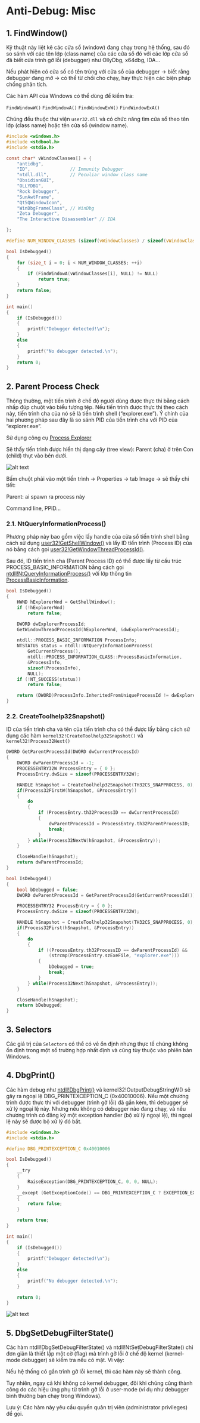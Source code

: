 # Anti-Debug: Misc

## 1. FindWindow()

Kỹ thuật này liệt kê các cửa sổ (window) đang chạy trong hệ thống, sau đó so sánh với các tên lớp (class name) của các cửa sổ đó với các lớp cửa sổ đã biết cửa trình gỡ lỗi (debugger) như OllyDbg, x64dbg, IDA...

Nếu phát hiện có cửa số có tên trùng với cửa sổ của debugger -> biết rằng debugger đang mở -> có thể từ chối cho chạy, hay thực hiện các biện pháp chống phân tích.

Các hàm API của Windows có thể dùng để kiểm tra:

```FindWindowW()```
```FindWindowA()```
```FindWindowExW()```
```FindWindowExA()```

Chúng đều thuộc thư viện ```user32.dll``` và có chức năng tìm cửa sổ theo tên lớp (class name) hoặc tên cửa sổ (window name).

```C
#include <windows.h>
#include <stdbool.h>
#include <stdio.h>

const char* vWindowClasses[] = {
    "antidbg",
    "ID",               // Immunity Debugger
    "ntdll.dll",        // Peculiar window class name
    "ObsidianGUI",
    "OLLYDBG",
    "Rock Debugger",
    "SunAwtFrame",
    "Qt5QWindowIcon",
    "WinDbgFrameClass", // WinDbg
    "Zeta Debugger",
    "The Interactive Disassembler" // IDA

};

#define NUM_WINDOW_CLASSES (sizeof(vWindowClasses) / sizeof(vWindowClasses[0]))

bool IsDebugged()
{
    for (size_t i = 0; i < NUM_WINDOW_CLASSES; ++i)
    {
        if (FindWindowA(vWindowClasses[i], NULL) != NULL)
            return true;
    }
    return false;
}

int main()
{
    if (IsDebugged())
    {
        printf("Debugger detected!\n");
    }
    else
    {
        printf("No debugger detected.\n");
    }
    return 0;
}

```
## 2. Parent Process Check

Thông thường, một tiến trình ở chế độ người dùng được thực thi bằng cách nhấp đúp chuột vào biểu tượng tệp. Nếu tiến trình được thực thi theo cách này, tiến trình cha của nó sẽ là tiến trình shell (“explorer.exe”). Ý chính của hai phương pháp sau đây là so sánh PID của tiến trình cha với PID của “explorer.exe”.

Sử dụng công cụ [Process Explorer](https://learn.microsoft.com/en-us/sysinternals/downloads/process-explorer)

Sẽ thấy tiến trình được hiển thị dạng cây (tree view):
Parent (cha) ở trên
Con (child) thụt vào bên dưới.

![alt text](./img/ParentProcessCheck.png)


Bấm chuột phải vào một tiến trình → Properties → tab Image → sẽ thấy chi tiết:

Parent: ai spawn ra process này

Command line, PPID...

### 2.1. NtQueryInformationProcess()

Phương pháp này bao gồm việc lấy handle của cửa sổ tiến trình shell bằng cách sử dụng [user32!GetShellWindow()](https://learn.microsoft.com/en-us/windows/win32/api/winuser/nf-winuser-getshellwindow) và lấy ID tiến trình (Process ID) của nó bằng cách gọi [user32!GetWindowThreadProcessId()](https://learn.microsoft.com/en-us/windows/win32/api/winuser/nf-winuser-getwindowthreadprocessid).

Sau đó, ID tiến trình cha (Parent Process ID) có thể được lấy từ cấu trúc PROCESS_BASIC_INFORMATION bằng cách gọi [ntdll!NtQueryInformationProcess()](ntdll!NtQueryInformationProcess()) với lớp thông tin [ProcessBasicInformation](https://learn.microsoft.com/en-us/windows/win32/api/winternl/nf-winternl-ntqueryinformationprocess#process_basic_information).

```C
bool IsDebugged()
{
    HWND hExplorerWnd = GetShellWindow();
    if (!hExplorerWnd)
        return false;

    DWORD dwExplorerProcessId;
    GetWindowThreadProcessId(hExplorerWnd, &dwExplorerProcessId);

    ntdll::PROCESS_BASIC_INFORMATION ProcessInfo;
    NTSTATUS status = ntdll::NtQueryInformationProcess(
        GetCurrentProcess(),
        ntdll::PROCESS_INFORMATION_CLASS::ProcessBasicInformation,
        &ProcessInfo,
        sizeof(ProcessInfo),
        NULL);
    if (!NT_SUCCESS(status))
        return false;

    return (DWORD)ProcessInfo.InheritedFromUniqueProcessId != dwExplorerProcessId;
}

```

### 2.2. CreateToolhelp32Snapshot()

ID của tiến trình cha và tên của tiến trình cha có thể được lấy bằng cách sử dụng các hàm ```kernel32!CreateToolhelp32Snapshot()``` và ```kernel32!Process32Next()```

```C
DWORD GetParentProcessId(DWORD dwCurrentProcessId)
{
    DWORD dwParentProcessId = -1;
    PROCESSENTRY32W ProcessEntry = { 0 };
    ProcessEntry.dwSize = sizeof(PROCESSENTRY32W);

    HANDLE hSnapshot = CreateToolhelp32Snapshot(TH32CS_SNAPPROCESS, 0);
    if(Process32FirstW(hSnapshot, &ProcessEntry))
    {
        do
        {
            if (ProcessEntry.th32ProcessID == dwCurrentProcessId)
            {
                dwParentProcessId = ProcessEntry.th32ParentProcessID;
                break;
            }
        } while(Process32NextW(hSnapshot, &ProcessEntry));
    }

    CloseHandle(hSnapshot);
    return dwParentProcessId;
}

bool IsDebugged()
{
    bool bDebugged = false;
    DWORD dwParentProcessId = GetParentProcessId(GetCurrentProcessId());

    PROCESSENTRY32 ProcessEntry = { 0 };
    ProcessEntry.dwSize = sizeof(PROCESSENTRY32W);

    HANDLE hSnapshot = CreateToolhelp32Snapshot(TH32CS_SNAPPROCESS, 0);
    if(Process32First(hSnapshot, &ProcessEntry))
    {
        do
        {
            if ((ProcessEntry.th32ProcessID == dwParentProcessId) &&
                (strcmp(ProcessEntry.szExeFile, "explorer.exe")))
            {
                bDebugged = true;
                break;
            }
        } while(Process32Next(hSnapshot, &ProcessEntry));
    }

    CloseHandle(hSnapshot);
    return bDebugged;
}

```

## 3. Selectors

Các giá trị của ```Selectors``` có thể có vẻ ổn định nhưng thực tế chúng không ổn định trong một số trường hợp nhất định và cũng tùy thuộc vào phiên bản Windows.

## 4. DbgPrint()
Các hàm debug như [ntdll!DbgPrint()](https://learn.microsoft.com/en-us/windows-hardware/drivers/ddi/wdm/nf-wdm-dbgprint) và kernel32!OutputDebugStringW() sẽ gây ra ngoại lệ DBG_PRINTEXCEPTION_C (0x40010006).
Nếu một chương trình được thực thi với debugger (trình gỡ lỗi) đã gắn kèm, thì debugger sẽ xử lý ngoại lệ này.
Nhưng nếu không có debugger nào đang chạy, và nếu chương trình có đăng ký một exception handler (bộ xử lý ngoại lệ), thì ngoại lệ này sẽ được bộ xử lý đó bắt.

```C
#include <windows.h>
#include <stdio.h>

#define DBG_PRINTEXCEPTION_C 0x40010006 

bool IsDebugged()
{
    __try
    {
        RaiseException(DBG_PRINTEXCEPTION_C, 0, 0, NULL);
    }
    __except (GetExceptionCode() == DBG_PRINTEXCEPTION_C ? EXCEPTION_EXECUTE_HANDLER : EXCEPTION_CONTINUE_SEARCH)
    {
        return false; 
    }

    return true; 
}

int main()
{
    if (IsDebugged())
    {
        printf("Debugger detected!\n");
    }
    else
    {
        printf("No debugger detected.\n");
    }

    return 0;
}

```

![alt text](./img/DbgPrint.png)

## 5. DbgSetDebugFilterState()

Các hàm ntdll!DbgSetDebugFilterState() và ntdll!NtSetDebugFilterState() chỉ đơn giản là thiết lập một cờ (flag) mà trình gỡ lỗi ở chế độ kernel (kernel-mode debugger) sẽ kiểm tra nếu có mặt.
Vì vậy:

Nếu hệ thống có gắn trình gỡ lỗi kernel, thì các hàm này sẽ thành công.

Tuy nhiên, ngay cả khi không có kernel debugger, đôi khi chúng cũng thành công do các hiệu ứng phụ từ trình gỡ lỗi ở user-mode (ví dụ như debugger bình thường bạn chạy trong Windows).

Lưu ý: Các hàm này yêu cầu quyền quản trị viên (administrator privileges) để gọi.